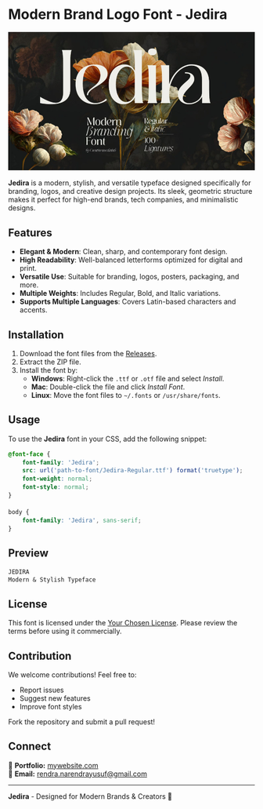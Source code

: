 # Modern Brand Logo Font - Jedira

![Jedira Font Showcase](Showcase.png)

**Jedira** is a modern, stylish, and versatile typeface designed specifically for branding, logos, and creative design projects. Its sleek, geometric structure makes it perfect for high-end brands, tech companies, and minimalistic designs.

## Features
- **Elegant & Modern**: Clean, sharp, and contemporary font design.
- **High Readability**: Well-balanced letterforms optimized for digital and print.
- **Versatile Use**: Suitable for branding, logos, posters, packaging, and more.
- **Multiple Weights**: Includes Regular, Bold, and Italic variations.
- **Supports Multiple Languages**: Covers Latin-based characters and accents.

## Installation
1. Download the font files from the [Releases](https://github.com/NarendraYSF/Modern-Brand-Logo-Font-Jedira/releases).
2. Extract the ZIP file.
3. Install the font by:
   - **Windows**: Right-click the `.ttf` or `.otf` file and select *Install*.
   - **Mac**: Double-click the file and click *Install Font*.
   - **Linux**: Move the font files to `~/.fonts` or `/usr/share/fonts`.

## Usage
To use the **Jedira** font in your CSS, add the following snippet:
```css
@font-face {
    font-family: 'Jedira';
    src: url('path-to-font/Jedira-Regular.ttf') format('truetype');
    font-weight: normal;
    font-style: normal;
}

body {
    font-family: 'Jedira', sans-serif;
}
```

## Preview
```plaintext
JEDIRA
Modern & Stylish Typeface
```

## License
This font is licensed under the [Your Chosen License](LICENSE). Please review the terms before using it commercially.

## Contribution
We welcome contributions! Feel free to:
- Report issues
- Suggest new features
- Improve font styles

Fork the repository and submit a pull request!

## Connect
🔗 **Portfolio:** [mywebsite.com](https://narendra-blog.netlify.app/)  
📩 **Email:** rendra.narendrayusuf@gmail.com

---
**Jedira** - Designed for Modern Brands & Creators 🚀
